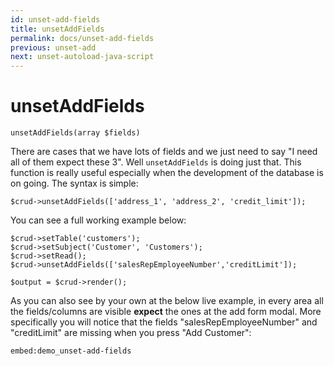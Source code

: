 ```yaml
---
id: unset-add-fields
title: unsetAddFields
permalink: docs/unset-add-fields
previous: unset-add
next: unset-autoload-java-script
---
```


# unsetAddFields

<pre><code class="language-php">unsetAddFields(array $fields)</code></pre>
There are cases that we have lots of fields and we just need to say "I need all of them expect these 3". Well <code>unsetAddFields</code> is doing just that. This function is really useful especially when the development of the database is on going. The syntax is simple:

<pre><code class="language-php">$crud->unsetAddFields(['address_1', 'address_2', 'credit_limit']);</code></pre>

You can see a full working example below:

<pre><code class="language-php">$crud->setTable('customers');
$crud->setSubject('Customer', 'Customers');
$crud->setRead();
$crud->unsetAddFields(['salesRepEmployeeNumber','creditLimit']);

$output = $crud->render();</code></pre>

As you can also see by your own at the below live example, in every area all the fields/columns are visible <strong>expect</strong> the ones at the add form modal. More specifically you will notice that the fields "salesRepEmployeeNumber" and "creditLimit" are missing when you press "Add Customer":

`embed:demo_unset-add-fields`